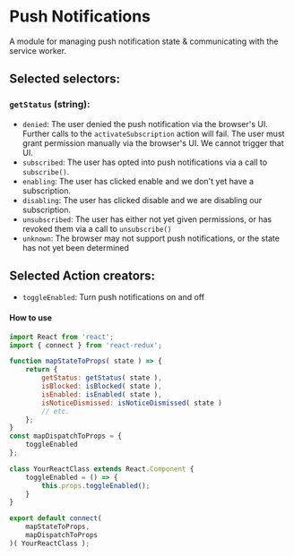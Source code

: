 Push Notifications
==========

A module for managing push notification state & communicating with the service worker.

## Selected selectors:
### `getStatus` (string):
 * `denied`: The user denied the push notification via the browser's UI. Further calls to the `activateSubscription` action will fail. The user must grant permission manually via the browser's UI. We cannot trigger that UI.
 * `subscribed`: The user has opted into push notifications via a call to `subscribe()`.
 * `enabling`: The user has clicked enable and we don't yet have a subscription.
 * `disabling`: The user has clicked disable and we are disabling our subscription.
 * `unsubscribed`: The user has either not yet given permissions, or has revoked them via a call to `unsubscribe()`
 * `unknown`: The browser may not support push notifications, or the state has not yet been determined

## Selected Action creators:
 * `toggleEnabled`: Turn push notifications on and off

#### How to use

```js
import React from 'react';
import { connect } from 'react-redux';

function mapStateToProps( state ) => {
	return {
		getStatus: getStatus( state ),
		isBlocked: isBlocked( state ),
		isEnabled: isEnabled( state ),
		isNoticeDismissed: isNoticeDismissed( state )
		// etc.
	};
}
const mapDispatchToProps = {
	toggleEnabled
};

class YourReactClass extends React.Component {
	toggleEnabled = () => {
		this.props.toggleEnabled();
	}
}

export default connect(
	mapStateToProps,
	mapDispatchToProps
)( YourReactClass );

```
